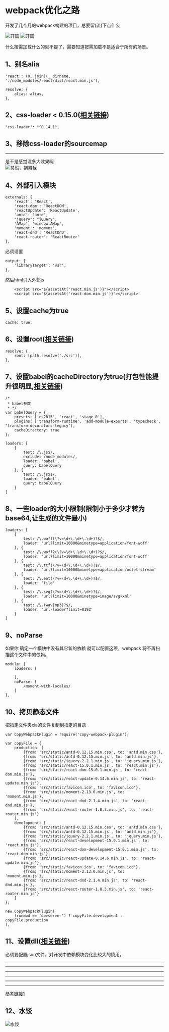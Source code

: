 # webpack优化之路
开发了几个月的webpack构建的项目，总要留(流)下点什么

![开篇](https://pic4.zhimg.com/0fc7bd004140b1707e7226f22b4bc0bb_b.jpg)
![开篇](https://pic1.zhimg.com/4cefc77e2e9e82f1f225d2e96aaa707c_b.jpg) 
 
什么按需加载什么的就不提了，需要知道按需加载不是适合于所有的场景。

## 1、别名alia
```
'react': (0, join)(__dirname, './node_modules/react/dist/react.min.js'),

resolve: {
    alias: alias,
},
```
## 2、css-loader < 0.15.0([相关链接](https://github.com/webpack/css-loader/issues/124))

```
"css-loader": "^0.14.1",
```
## 3、移除css-loader的sourcemap 
---

是不是感觉没多大效果啊  
![莫慌，抱紧我](https://pic2.zhimg.com/abe078526fd7ad08855b5af938fa3521_b.jpg)
## 4、外部引入模块
```
externals: {
	'react': 'React',
	'react-dom': 'ReactDOM',
	'reactUpdate': 'ReactUpdate',
	'antd': 'antd',
	"jquery": "jQuery",
	'AMap': 'window.AMap',
 	'moment': 'moment',
	'react-dnd': 'ReactDnD',
	'react-router': 'ReactRouter'
},
```
必须设置

```
output: {
	'libraryTarget': 'var',
},
```
然后html引入外部js 

```
	<script src="${assetsAt('react.min.js')}"></script>  
	<script src="${assetsAt('react-dom.min.js')}"></script>  
```
## 5、设置cache为true  
```
cache: true,
```
## 6、设置root([相关链接](https://github.com/Automattic/wp-calypso/pull/4128))
```
resolve: {
    root: [path.resolve('./src')],
},
```
## 7、设置babel的cacheDirectory为true(打包性能提升很明显,[相关链接](https://github.com/babel/babel-loader))
```
/*
 * babel参数
 * */
var babelQuery = {
    presets: ['es2015', 'react', 'stage-0'],
    plugins: ['transform-runtime', 'add-module-exports', 'typecheck', "transform-decorators-legacy"],
    cacheDirectory: true
};

loaders: [
	{
		test: /\.js$/,
		exclude: /node_modules/,
		loader: 'babel',
		query: babelQuery
	}, {
		test: /\.jsx$/,
		loader: 'babel',
		query: babelQuery
	}
]
```
## 8、一些loader的大小限制(限制小于多少才转为base64,让生成的文件最小)

```
loaders: [
	{
		test: /\.woff(\?v=\d+\.\d+\.\d+)?$/,
		loader: 'url?limit=10000&minetype=application/font-woff'
	}, {
		test: /\.woff2(\?v=\d+\.\d+\.\d+)?$/,
		loader: 'url?limit=10000&minetype=application/font-woff'
	}, {
		test: /\.ttf(\?v=\d+\.\d+\.\d+)?$/,
		loader: 'url?limit=10000&minetype=application/octet-stream'
	}, {
		test: /\.eot(\?v=\d+\.\d+\.\d+)?$/, 
		loader: 'file'
	}, {
		test: /\.svg(\?v=\d+\.\d+\.\d+)?$/,
		loader: 'url?limit=10000&minetype=image/svg+xml'
	}, {
		test: /\.(wav|mp3)?$/,
		loader: 'url-loader?limit=8192'
	}
]
```
## 9、noParse
如果你 确定一个模块中没有其它新的依赖 就可以配置这项，webpack 将不再扫描这个文件中的依赖。

```  
module: {
	loaders: [
            
	],
	noParse: [
		/moment-with-locales/
	] 
},
```
## 10、拷贝静态文件
把指定文件夹xia的文件复制到指定的目录

```
var CopyWebpackPlugin = require('copy-webpack-plugin');

var copyFile = {
    production: [
        {from: 'src/static/antd-0.12.15.min.css', to: 'antd.min.css'},
        {from: 'src/static/antd-0.12.15.min.js', to: 'antd.min.js'},
        {from: 'src/static/jquery-2.2.1.min.js', to: 'jquery.min.js'},
        {from: 'src/static/react-15.0.1.min.js', to: 'react.min.js'},
        {from: 'src/static/react-dom-15.0.1.min.js', to: 'react-dom.min.js'},
        {from: 'src/static/react-update-0.14.6.min.js', to: 'react-update.min.js'},
        {from: 'src/static/favicon.ico', to: 'favicon.ico'},
        {from: 'src/static/moment-2.13.0.min.js', to: 'moment.min.js'},
        {from: 'src/static/react-dnd-2.1.4.min.js', to: 'react-dnd.min.js'},
        {from: 'src/static/react-router-1.0.3.min.js', to: 'react-router.min.js'}
    ],
    development: [
        {from: 'src/static/antd-0.12.15.min.css', to: 'antd.min.css'},
        {from: 'src/static/antd-0.12.15.min.js', to: 'antd.min.js'},
        {from: 'src/static/jquery-2.2.1.min.js', to: 'jquery.min.js'},
        {from: 'src/static/react-development-15.0.1.min.js', to: 'react.min.js'},
        {from: 'src/static/react-dom-development-15.0.1.min.js', to: 'react-dom.min.js'},
        {from: 'src/static/react-update-0.14.6.min.js', to: 'react-update.min.js'},
        {from: 'src/static/favicon.ico', to: 'favicon.ico'},
        {from: 'src/static/moment-2.13.0.min.js', to: 'moment.min.js'},
        {from: 'src/static/react-dnd-2.1.4.min.js', to: 'react-dnd.min.js'},
        {from: 'src/static/react-router-1.0.3.min.js', to: 'react-router.min.js'}
    ]
};

new CopyWebpackPlugin(
	(runmod == 'devserver') ? copyFile.development : copyFile.production
),
```
## 11、设置dll([相关链接](http://engineering.invisionapp.com/post/optimizing-webpack/))
必须要配置json文件，对开发中依赖模块变化比较大的慎用。  

---  
---
---
---
---
---

[参考链接1](http://www.slideshare.net/trueter/how-to-make-your-webpack-builds-10x-faster)
## 12、水饺
![水饺](https://pic1.zhimg.com/e2d5be25d126edf5e036b16cd5440c70_b.jpg)
